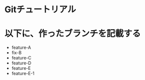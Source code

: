 # Gitチュートリアル
# 以下に、作ったブランチを記載する

 - feature-A
 - fix-B
 - feature-C
 - feature-D
 - feature-E
 - feature-E-1